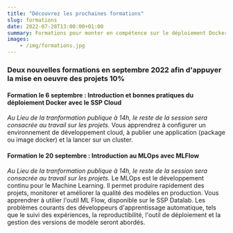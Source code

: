 ```yaml
---
title: "Découvrez les prochaines formations"
slug: formations
date: 2022-07-28T13:00:00+01:00
summary: Formations pour monter en compétence sur le déploiement Docker et le MLOps
images: 
    - /img/formations.jpg
---
```


### Deux nouvelles formations en septembre 2022 afin d'appuyer la mise en oeuvre des projets 10%

#### Formation le 6 septembre : Introduction et bonnes pratiques du déploiement Docker avec le SSP Cloud
*Au Lieu de la tranformation publique à 14h, le reste de la session sera consacrée au travail sur les projets.*
Vous apprendrez à configurer un environnement de développement cloud, à publier une application (package ou image docker) et la lancer sur un cluster.

#### Formation le 20 septembre : Introduction au MLOps avec MLFlow
*Au Lieu de la tranformation publique à 14h, le reste de la session sera consacrée au travail sur les projets.*
Le MLOps est le développement continu pour le Machine Learning. Il permet produire rapidement des projets, monitorer et améliorer la qualité des modèles en production.
Vous apprendrer à utilier l'outil ML Flow, disponible sur le SSP Datalab. Les problèmes courants des développeurs d'apprentissage automatique, tels que le suivi des expériences, la reproductibilité, l'outil de déploiement et la gestion des versions de modèle seront abordés. 
